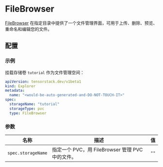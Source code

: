 # FileBrowser

[FileBrowser](https://github.com/filebrowser/filebrowser) 在指定目录中提供了一个文件管理界面，可用于上传、删除、预览、重命名和编辑您的文件。

## 配置

### 示例

挂载存储卷 `tutorial` 作为文件管理空间：

```yaml
apiVersion: tensorstack.dev/v1beta1
kind: Explorer
metadata:
  name: "<would-be-auto-generated-and-DO-NOT-TOUCH-IT>"
spec:
  storageName: "tutorial"
  storageType: pvc
  type: FileBrowser
```

### 参数

| 名称               | 描述                                             | 值   |
| ------------------ | ------------------------------------------------ | ---- |
| `spec.storageName` | 指定一个 PVC，用 FileBrowser 管理 PVC 中的文件。 | `""` |
